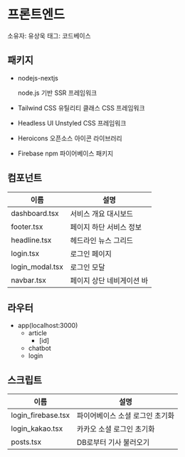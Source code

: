 # 프론트엔드

소유자: 유상욱
태그: 코드베이스

## 패키지

- nodejs-nextjs
    
    node.js 기반 SSR 프레임워크
    
- Tailwind CSS
유틸리티 클래스 CSS 프레임워크
- Headless UI
Unstyled CSS 프레임워크
- Heroicons
오픈소스 아이콘 라이브러리
- Firebase
npm 파이어베이스 패키지

## 컴포넌트

| 이름 | 설명 |
| --- | --- |
| dashboard.tsx | 서비스 개요 대시보드 |
| footer.tsx | 페이지 하단 서비스 정보 |
| headline.tsx | 헤드라인 뉴스 그리드 |
| login.tsx | 로그인 페이지 |
| login_modal.tsx | 로그인 모달 |
| navbar.tsx | 페이지 상단 네비게이션 바 |

## 라우터

- app(localhost:3000)
    - article
        - [id]
    - chatbot
    - login

## 스크립트

| 이름 | 설명 |
| --- | --- |
| login_firebase.tsx | 파이어베이스 소셜 로그인 초기화 |
| login_kakao.tsx | 카카오 소셜 로그인 초기화 |
| posts.tsx | DB로부터 기사 불러오기 |